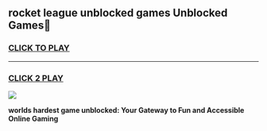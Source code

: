 
## rocket league unblocked games Unblocked Games👋
<h3>
<a href="https://premium.freeplayer.one?title=rocket_league_unblocked_games&ref=16F">CLICK TO PLAY</a></h3>
<hr>

<h3>
<a href="https://premium.freeplayer.one?title=rocket_league_unblocked_games&ref=16F">CLICK 2 PLAY</a>
  
</h3>

<a href="https://premium.freeplayer.one?title=rocket_league_unblocked_games&ref=16F/"><img src="https://clearcache.store/games.png"></a>


**worlds hardest game unblocked: Your Gateway to Fun and Accessible Online Gaming**
